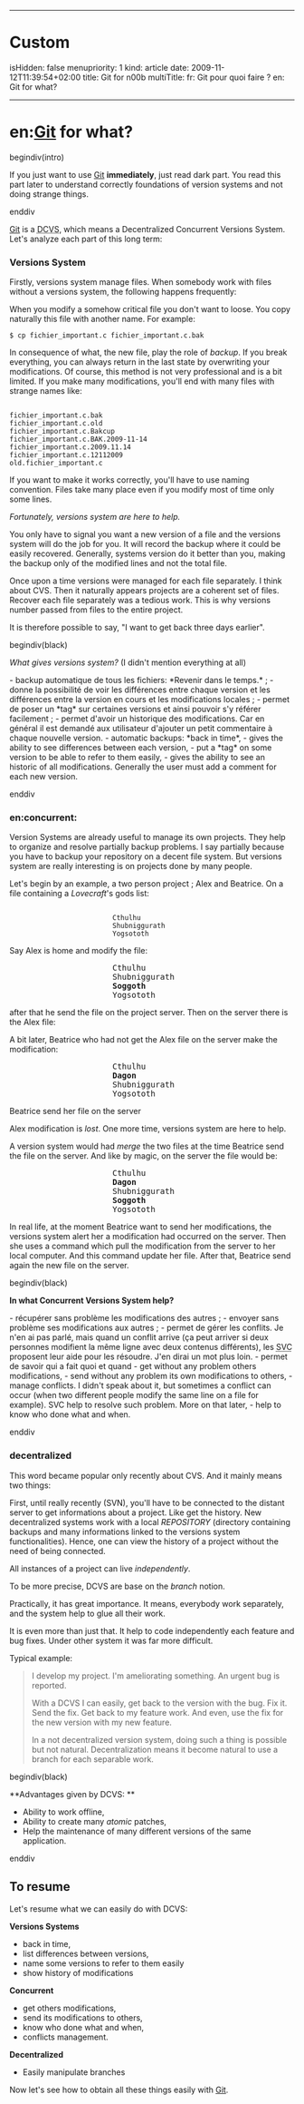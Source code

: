 -----

# Custom 
isHidden:       false
menupriority:   1
kind:           article
date:           2009-11-12T11:39:54+02:00
title: Git for n00b
multiTitle: 
    fr: Git pour quoi faire ?
    en: Git for what?

-----

# en:[Git][git] for what?

begindiv(intro)



If you just want to use [Git][git] **immediately**, just read dark part. You read this part later to understand correctly foundations of version systems and not doing strange things.


enddiv

[Git][git] is a <abbr title="Decentralized Concurent Versions System">DCVS</abbr>, which means a Decentralized Concurrent Versions System. Let's analyze each part of this long term:


### Versions System



Firstly, versions system manage files.
When somebody work with files without a versions system, the following happens frequently:




When you modify a somehow critical file you don't want to loose. You copy naturally this file with another name. For example:


<div><code class="zsh">$ cp fichier_important.c fichier_important.c.bak</code></div>


In consequence of what, the new file, play the role of *backup*. If you break everything, you can always return in the last state by overwriting your modifications.
Of course, this method is not very professional and is a bit limited. If you make many modifications, you'll end with many files with strange names like:


<div>
<code class="zsh">
fichier_important.c.bak
fichier_important.c.old
fichier_important.c.Bakcup
fichier_important.c.BAK.2009-11-14
fichier_important.c.2009.11.14
fichier_important.c.12112009
old.fichier_important.c
</code>
</div>


If you want to make it works correctly, you'll have to use naming convention. Files take many place even if you modify most of time only some lines.



*Fortunately, versions system are here to help.*


You only have to signal you want a new version of a file and the versions system will do the job for you. It will record the backup where it could be easily recovered. Generally, systems version do it better than you, making the backup only of the modified lines and not the total file.



Once upon a time versions were managed for each file separately. I think about CVS. Then it naturally appears projects are a coherent set of files. Recover each file separately was a tedious work. This is why versions number passed from files to the entire project.


It is therefore possible to say, "I want to get back three days earlier".


begindiv(black)


*What gives versions system?* (I didn't mention everything at all)


<fr>
- backup automatique de tous les fichiers: *Revenir dans le temps.* ;
- donne la possibilité de voir les différences entre chaque version et les différences entre la version en cours et les modifications locales ;
- permet de poser un *tag* sur certaines versions et ainsi pouvoir s'y référer facilement ;
- permet d'avoir un historique des modifications. Car en général il est demandé aux utilisateur d'ajouter un petit commentaire à chaque nouvelle version.
</fr>
<en>
- automatic backups: *back in time*,
- gives the ability to see differences between each version,
- put a *tag* on some version to be able to refer to them easily,
- gives the ability to see an historic of all modifications. Generally the user must add a comment for each new version.
</en>

enddiv

### en:concurrent:


Version Systems are already useful to manage its own projects. They help to organize and resolve partially backup problems. I say partially because you have to backup your repository on a decent file system. But versions system are really interesting is on projects done by many people.



Let's begin by an example, a two person project ; Alex and Beatrice. On a file containing a *Lovecraft*'s gods list:


<div style="width: 10em; margin-left: auto; margin-right: auto">
<code class="zsh">
Cthulhu
Shubniggurath
Yogsototh
</code></div>

Say Alex is home and modify the file: 
<div style="width: 10em; margin-left: auto; margin-right: auto">
<pre class="twilight">
Cthulhu
Shubniggurath
<span class="StringConstant"><strong>Soggoth</strong></span>
Yogsototh
</pre>
</div>


after that he send the file on the project server. Then on the server there is the Alex file:



A bit later, Beatrice who had not get the Alex file on the server make the modification:


<div style="width: 10em; margin-left: auto; margin-right: auto">
<pre class="twilight">
Cthulhu
<span class="Constant"><strong>Dagon</strong></span>
Shubniggurath
Yogsototh
</pre>
</div>

Beatrice send her file on the server


Alex modification is *lost*. One more time, versions system are here to help.



A version system would had *merge* the two files at the time Beatrice send the file on the server. And like by magic, on the server the file would be:


<div style="width: 10em; margin-left: auto; margin-right: auto">
<pre class="twilight">
Cthulhu
<span class="Constant"><strong>Dagon</strong></span>
Shubniggurath
<span class="StringConstant"><strong>Soggoth</strong></span>
Yogsototh
</pre>
</div>

In real life, at the moment Beatrice want to send her modifications, the versions system alert her a modification had occurred on the server. Then she uses a command which pull the modification from the server to her local computer. And this command update her file. After that, Beatrice send again the new file on the server.


begindiv(black)

**In what Concurrent Versions System help?**

<fr>
- récupérer sans problème les modifications des autres ;
- envoyer sans problème ses modifications aux autres ;
- permet de gérer les conflits. Je n'en ai pas parlé, mais quand un conflit arrive (ça peut arriver si deux personnes modifient la même ligne avec deux contenus différents), les <abbr title="Systèmes de versions concurrentes">SVC</abbr> proposent leur aide pour les résoudre. J'en dirai un mot plus loin.
- permet de savoir qui a fait quoi et quand
</fr>
<en>
- get without any problem others modifications,
- send without any problem its own modifications to others,
- manage conflicts. I didn't speak about it, but sometimes a conflict can occur (when two different people modify the same line on a file for example). SVC help to resolve such problem. More on that later,
- help to know who done what and when.
</en>

enddiv

### decentralized

This word became popular only recently about CVS. And it mainly means two things:



First, until really recently (SVN), you'll have to be connected to the distant server to get informations about a project. Like get the history. New decentralized systems work with a local *REPOSITORY* (directory containing backups and many informations linked to the versions system functionalities). Hence, one can view the history of a project without the need of being connected.


All instances of a project can live *independently*.


To be more precise, DCVS are base on the *branch* notion.



Practically, it has great importance. It means, everybody work separately, and the system help to glue all their work.



It is even more than just that. It help to code independently each feature and bug fixes. Under other system it was far more difficult.


Typical example:


> I develop my project. I'm ameliorating something. An urgent bug is reported.
> 
> With a DCVS I can easily, get back to the version with the bug. Fix it. Send the fix. Get back to my feature work. And even, use the fix for the new version with my new feature.
> 
> In a not decentralized version system, doing such a thing is possible but not natural. Decentralization means it become natural to use a branch for each separable work.

begindiv(black)

**Advantages given by DCVS: **

- Ability to work offline,
- Ability to create many *atomic* patches,
- Help the maintenance of many different versions of the same application.

enddiv

## To resume

Let's resume what we can easily do with DCVS:


**Versions Systems**

- back in time,
- list differences between versions,
- name some versions to refer to them easily
- show history of modifications

**Concurrent**

- get others modifications,
- send its modifications to others,
- know who done what and when,
- conflicts management.

**Decentralized**

- Easily manipulate branches


Now let's see how to obtain all these things easily with [Git][git].


[git]: http://git-scm.org "Git"
